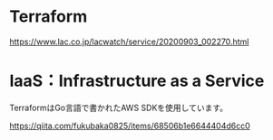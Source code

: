 # Terraform
https://www.lac.co.jp/lacwatch/service/20200903_002270.html

# IaaS：Infrastructure as a Service
TerraformはGo言語で書かれたAWS SDKを使用しています。

https://qiita.com/fukubaka0825/items/68506b1e6644404d6cc0
